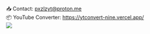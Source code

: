 📥 Contact: pxzlzyt@proton.me<br>
📦 YouTube Converter: https://ytconvert-nine.vercel.app/<br>
![](https://komarev.com/ghpvc/?username=pxzlz-ctrl&label=PAGE+VISITS)
